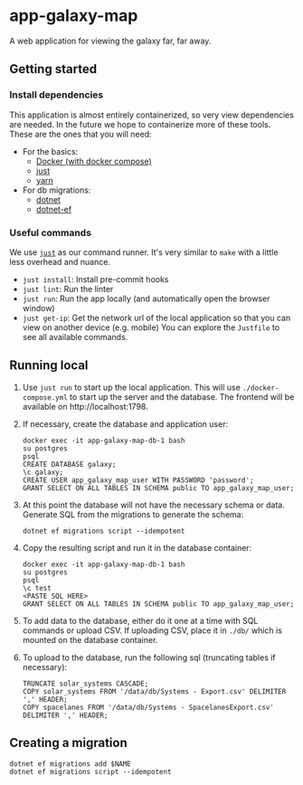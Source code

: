 # app-galaxy-map

A web application for viewing the galaxy far, far away.

## Getting started

### Install dependencies
This application is almost entirely containerized, so very view dependencies are needed. In the future we hope to containerize more of these tools. These are the ones that you will need:
- For the basics:
    - [Docker (with docker compose)](https://docs.docker.com/compose/install/)
    - [just](https://github.com/casey/just?tab=readme-ov-file#installation)
    - [yarn](https://yarnpkg.com/getting-started/install)
- For db migrations:
    - [dotnet](https://learn.microsoft.com/en-us/dotnet/core/install/)
    - [dotnet-ef](https://learn.microsoft.com/en-us/ef/core/cli/dotnet#installing-the-tools)

### Useful commands
We use [`just`](https://github.com/casey/just) as our command runner. It's very similar to `make` with a little less overhead and nuance.
- `just install`: Install pre-commit hooks
- `just lint`: Run the linter
- `just run`: Run the app locally (and automatically open the browser window)
- `just get-ip`: Get the network url of the local application so that you can view on another device (e.g. mobile)
You can explore the `Justfile` to see all available commands.

## Running local

1. Use `just run` to start up the local application. This will use `./docker-compose.yml` to start up the server and the database. The frontend will be available on http://localhost:1798.

1. If necessary, create the database and application user:
    ```
    docker exec -it app-galaxy-map-db-1 bash
    su postgres
    psql
    CREATE DATABASE galaxy;
    \c galaxy;
    CREATE USER app_galaxy_map_user WITH PASSWORD 'password';
    GRANT SELECT ON ALL TABLES IN SCHEMA public TO app_galaxy_map_user;
    ```

1. At this point the database will not have the necessary schema or data. Generate SQL from the migrations to generate the schema: 
    ```
    dotnet ef migrations script --idempotent
    ```
1. Copy the resulting script and run it in the database container:
    ```
    docker exec -it app-galaxy-map-db-1 bash
    su postgres
    psql
    \c test
    <PASTE SQL HERE>
    GRANT SELECT ON ALL TABLES IN SCHEMA public TO app_galaxy_map_user;
    ```
1. To add data to the database, either do it one at a time with SQL commands or upload CSV. If uploading CSV, place it in `./db/` which is mounted on the database container.
1. To upload to the database, run the following sql (truncating tables if necessary):
    ```
    TRUNCATE solar_systems CASCADE;
    COPY solar_systems FROM '/data/db/Systems - Export.csv' DELIMITER ',' HEADER;
    COPY spacelanes FROM '/data/db/Systems - SpacelanesExport.csv' DELIMITER ',' HEADER;
    ```

## Creating a migration
```
dotnet ef migrations add $NAME
dotnet ef migrations script --idempotent
```
